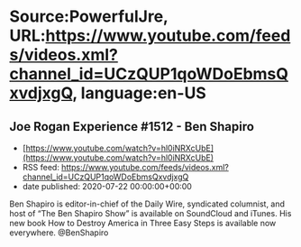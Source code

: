 # Source:PowerfulJre, URL:https://www.youtube.com/feeds/videos.xml?channel_id=UCzQUP1qoWDoEbmsQxvdjxgQ, language:en-US

## Joe Rogan Experience #1512 - Ben Shapiro
 - [https://www.youtube.com/watch?v=hl0iNRXcUbE](https://www.youtube.com/watch?v=hl0iNRXcUbE)
 - RSS feed: https://www.youtube.com/feeds/videos.xml?channel_id=UCzQUP1qoWDoEbmsQxvdjxgQ
 - date published: 2020-07-22 00:00:00+00:00

Ben Shapiro is editor-in-chief of the Daily Wire, syndicated columnist, and host of “The Ben Shapiro Show” is available on SoundCloud and iTunes. His new book How to Destroy America in Three Easy Steps is available now everywhere. @BenShapiro

